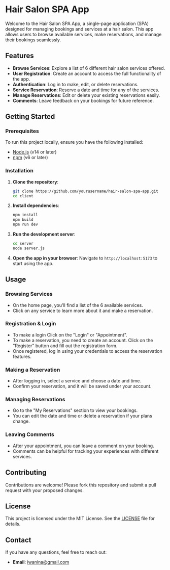 # Hair Salon SPA App

Welcome to the Hair Salon SPA App, a single-page application (SPA) designed for managing bookings and services at a hair salon. This app allows users to browse available services, make reservations, and manage their bookings seamlessly.

## Features

- **Browse Services**: Explore a list of 6 different hair salon services offered.
- **User Registration**: Create an account to access the full functionality of the app.
- **Authentication**: Log in to make, edit, or delete reservations.
- **Service Reservation**: Reserve a date and time for any of the services.
- **Manage Reservations**: Edit or delete your existing reservations easily.
- **Comments**: Leave feedback on your bookings for future reference.

## Getting Started

### Prerequisites

To run this project locally, ensure you have the following installed:

- [Node.js](https://nodejs.org/) (v14 or later)
- [npm](https://www.npmjs.com/) (v6 or later)

### Installation

1. **Clone the repository**:
    ```bash
    git clone https://github.com/yourusername/hair-salon-spa-app.git
    cd client
    ```

2. **Install dependencies**:
    ```bash
    npm install
    npm build
    npm run dev
    ```

3. **Run the development server**:
    ```bash
    cd server
    node server.js
    ```

4. **Open the app in your browser**:
    Navigate to `http://localhost:5173` to start using the app.

## Usage

### Browsing Services

- On the home page, you'll find a list of the 6 available services.
- Click on any service to learn more about it and make a reservation.

### Registration & Login
- To make a login Click on the "Login" or "Appointment".
- To make a reservation, you need to create an account. Click on the "Register" button and fill out the registration form.
- Once registered, log in using your credentials to access the reservation features.

### Making a Reservation

- After logging in, select a service and choose a date and time.
- Confirm your reservation, and it will be saved under your account.

### Managing Reservations

- Go to the "My Reservations" section to view your bookings.
- You can edit the date and time or delete a reservation if your plans change.

### Leaving Comments

- After your appointment, you can leave a comment on your booking.
- Comments can be helpful for tracking your experiences with different services.

## Contributing

Contributions are welcome! Please fork this repository and submit a pull request with your proposed changes.

## License

This project is licensed under the MIT License. See the [LICENSE](LICENSE) file for details.

## Contact

If you have any questions, feel free to reach out:

- **Email**: iwanina@gmail.com
